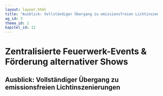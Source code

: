 ```yaml
---
layout: layout.html
title: "Ausblick: Vollständiger Übergang zu emissionsfreien Lichtinszenierungen"
ag_id: 3
thema_id: 1
kapitel_id: 12
---
```


# Zentralisierte Feuerwerk-Events & Förderung alternativer Shows

## Ausblick: Vollständiger Übergang zu emissionsfreien Lichtinszenierungen
